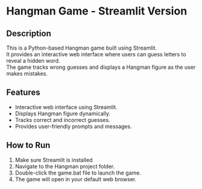 # Hangman Game - Streamlit Version

## Description
This is a Python-based Hangman game built using Streamlit.  
It provides an interactive web interface where users can guess letters to reveal a hidden word.  
The game tracks wrong guesses and displays a Hangman figure as the user makes mistakes.

## Features
- Interactive web interface using Streamlit.
- Displays Hangman figure dynamically.
- Tracks correct and incorrect guesses.
- Provides user-friendly prompts and messages.

## How to Run 
1. Make sure Streamlit is installed
2. Navigate to the Hangman project folder.
3. Double-click the game.bat file to launch the game.
4. The game will open in your default web browser.


